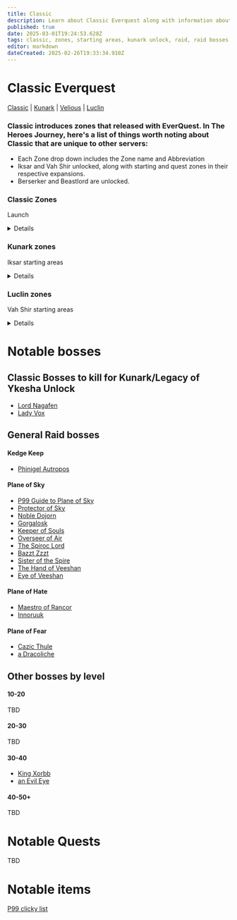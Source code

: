 ```yaml
---
title: Classic
description: Learn about Classic Everquest along with information about General Raid Bosses, Starting Areas, and Kunark/Ykesha Unlock.
published: true
date: 2025-03-01T19:24:53.628Z
tags: classic, zones, starting areas, kunark unlock, raid, raid bosses
editor: markdown
dateCreated: 2025-02-26T19:33:34.910Z
---
```


# Classic Everquest
[Classic](/expansion-guide/classic/_indexen) | [Kunark](/expansion-guide/kunark/_indexen) | [Velious](/expansion-guide/velious/_indexen) | [Luclin](/expansion-guide/luclin/_indexen)

### Classic introduces zones that released with EverQuest. In The Heroes Journey, here's a list of things worth noting about Classic that are unique to other servers:

- Each Zone drop down includes the Zone name and Abbreviation
- Iksar and Vah Shir unlocked, along with starting and quest zones in their respective expansions.
- Berserker and Beastlord are unlocked.

### Classic Zones
Launch <details title="Classic zones">
 - North Qeynos - NQeynos
- South Qeynos - SQeynos
- Surefall Glade - Surefall
- Freeport (East, West, North) - EFP, WFP, NFP
- Rivervale - RV
- Halas - Halas
- Erudin - Erudin
- Paineel - Paineel
- Neriak (Commons, Foreign Quarter, Third Gate) - NeriakC, NeriakFQ, NeriakTG
- Oggok - Oggok
- Grobb - Grobb
- Kaladim (North, South) - KalN, KalS
- Felwithe (North, South) - FelN, FelS
- Kelethin - Kelethin
- Ak'Anon - Akanon
- West Commonlands - WC
- East Commonlands - EC
- North Ro - Nro
- South Ro - Sro
- Innothule Swamp - Inno
- The Feerrott - Feerott
- Rathe Mountains - RM
- Lake Rathetear - LR
- Mistmoore Castle - MM
- Greater Faydark - GFay
- Lesser Faydark - LFay
- Butcherblock Mountains - BBM
- Steamfont Mountains - Steam
- Toxxulia Forest - Tox
- Everfrost Peaks - Everfrost
- The Karanas (North, South, East, West) - NK, SK, EK, WK
- Highpass Hold - HH
- Jaggedpine Forest - JPF
- Befallen - Bef
- Blackburrow - BB
- Cazic Thule - CT
- Najena - Naj
- High Keep - HK
- Permafrost Keep - Perma
- Solusek’s Eye (Sol A) - SolA
- Nagafen’s Lair (Sol B) - SolB
- Lower Guk - LGuk
- Upper Guk - UGuk
- Kedge Keep - KK
- The Hole - Hole
- Plane of Hate - PoH
- Plane of Fear - PoF
- Ocean of Tears - OOT
- Toxxulia Forest - Tox
- West Freeport Docks - WFP Docks
- Butcherblock Docks - BBM Docks
</details>

### Kunark zones 
Iksar starting areas<details title="Kunark zones">
 - Cabilis East - CabE
 - Cabilis West - CabW
 - Field Of Bone - FoB
 - Kurns Tower - Kurns 
 - Lake of Ill Omen - LOIO
 - Swamp of No Hope - Swamp
 - Warslik's Woods - WW
</details>

### Luclin zones 
Vah Shir starting areas <details title="Luclin zones">
 - Hollowshade Moor
 - Paludal Caverns
 - Shadeweaver's Thicket
 - Shar Vahl
</details>

# Notable bosses
 ## Classic Bosses to kill for Kunark/Legacy of Ykesha Unlock
- [Lord Nagafen](https://wiki.project1999.com/Lord_Nagafen)
- [Lady Vox](https://wiki.project1999.com/Lady_Vox)

## General Raid bosses
#### Kedge Keep
- [Phinigel Autropos](https://wiki.project1999.com/Phinigel_Autropos)
#### Plane of Sky
- [P99 Guide to Plane of Sky](https://wiki.project1999.com/Plane_of_Sky)
- [Protector of Sky](https://wiki.project1999.com/Protector_of_Sky)
- [Noble Dojorn](https://wiki.project1999.com/Noble_Dojorn)
- [Gorgalosk](https://wiki.project1999.com/Gorgalosk)
- [Keeper of Souls](https://wiki.project1999.com/Keeper_of_Souls)
- [Overseer of Air](https://wiki.project1999.com/Overseer_of_Air)
- [The Spiroc Lord](https://wiki.project1999.com/The_Spiroc_Lord)
- [Bazzt Zzzt](https://wiki.project1999.com/Bazzt_Zzzt)
- [Sister of the Spire](https://wiki.project1999.com/Sister_of_the_Spire)
- [The Hand of Veeshan](https://wiki.project1999.com/The_Hand_of_Veeshan)
- [Eye of Veeshan](https://wiki.project1999.com/Eye_of_Veeshan)
#### Plane of Hate
- [Maestro of Rancor](https://wiki.project1999.com/Maestro_of_Rancor)
- [Innoruuk](https://wiki.project1999.com/Innoruuk_(God))
#### Plane of Fear
- [Cazic Thule](https://wiki.project1999.com/Cazic_Thule_(God))
- [a Dracoliche](https://wiki.project1999.com/Dracoliche)

## Other bosses by level
#### 10-20
TBD

#### 20-30
TBD

#### 30-40
- [King Xorbb](https://wiki.project1999.com/King_Xorbb)
- [an Evil Eye](https://wiki.project1999.com/An_Evil_Eye_(Lower_Guk))

#### 40-50+
TBD

# Notable Quests
TBD

# Notable items
[P99 clicky list](https://wiki.project1999.com/Clickies)
